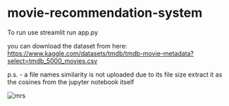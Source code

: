 # movie-recommendation-system

To run use streamlit run app.py

you can download the dataset from here:
https://www.kaggle.com/datasets/tmdb/tmdb-movie-metadata?select=tmdb_5000_movies.csv

p.s. - a file names similarity is not uploaded due to its file size extract it as the cosines from the jupyter notebook itself

![mrs](https://github.com/Nakshatrrra/movie-recommendation-system/assets/95171021/f055fbb4-84c0-4899-88c6-e27f6f5cb13d)
